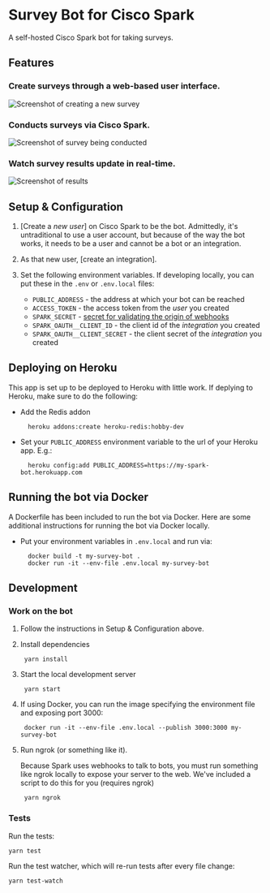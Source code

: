 # Survey Bot for Cisco Spark

<!-- [![CircleCI](https://circleci.com/gh/promptworks/ciscospark-jira.svg?style=svg)](https://circleci.com/gh/promptworks/ciscospark-jira) -->

A self-hosted Cisco Spark bot for taking surveys.

<!-- [![Deploy](https://www.herokucdn.com/deploy/button.png)](https://heroku.com/deploy) -->

## Features

### Create surveys through a web-based user interface.

![Screenshot of creating a new survey](https://user-images.githubusercontent.com/9061/29992153-c486f476-8f62-11e7-843e-2df724b8f47c.png)

### Conducts surveys via Cisco Spark.

![Screenshot of survey being conducted](https://user-images.githubusercontent.com/9061/29992198-cf2c46be-8f63-11e7-950e-8f419f0d1254.png)

### Watch survey results update in real-time.

![Screenshot of results](https://user-images.githubusercontent.com/9061/29992267-835d3066-8f65-11e7-80c3-b724ce3d4dfb.png)

<!-- how does one do this 👇 ? -->
<!-- ![example use](https://user-images.githubusercontent.com/1062277/27293924-d3e1b5b2-54e5-11e7-8243-5fc8fa1cdd3a.png) -->

## Setup & Configuration

1. [Create a *new user*] on Cisco Spark to be the bot. Admittedly, it's untraditional to use a user account, but because of the way the bot works, it needs to be a user and cannot be a bot or an integration.

2. As that new user, [create an integration].

3. Set the following environment variables. If developing locally, you can put these in the `.env` or `.env.local` files:

    * `PUBLIC_ADDRESS` - the address at which your bot can be reached
    * `ACCESS_TOKEN` - the access token from the *user* you created
    * `SPARK_SECRET` - [secret for validating the origin of
      webhooks](https://developer.ciscospark.com/webhooks-explained.html#auth)
    * `SPARK_OAUTH__CLIENT_ID` - the client id of the *integration* you created
    * `SPARK_OAUTH__CLIENT_SECRET` - the client secret of the *integration* you created

## Deploying on Heroku

This app is set up to be deployed to Heroku with little work.
If deplying to Heroku, make sure to do the following:

* Add the Redis addon

        heroku addons:create heroku-redis:hobby-dev

* Set your `PUBLIC_ADDRESS` environment variable to the url of your Heroku app. E.g.:

        heroku config:add PUBLIC_ADDRESS=https://my-spark-bot.herokuapp.com

## Running the bot via Docker

A Dockerfile has been included to run the bot via Docker. Here are some additional
instructions for running the bot via Docker locally.

* Put your environment variables in `.env.local` and run via:

        docker build -t my-survey-bot .
        docker run -it --env-file .env.local my-survey-bot

## Development

### Work on the bot

1. Follow the instructions in Setup & Configuration above.

1. Install dependencies

        yarn install

1. Start the local development server

        yarn start

1. If using Docker, you can run the image specifying the environment file and
   exposing port 3000:

        docker run -it --env-file .env.local --publish 3000:3000 my-survey-bot

1. Run ngrok (or something like it).

    Because Spark uses webhooks to talk to bots, you must run something like
    ngrok locally to expose your server to the web.  We've included a script to
    do this for you (requires ngrok)

        yarn ngrok


### Tests

Run the tests:

    yarn test

Run the test watcher, which will re-run tests after every file change:

    yarn test-watch
